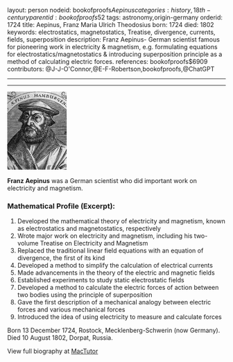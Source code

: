layout: person
nodeid: bookofproofs$Aepinus
categories: history,18th-century
parentid: bookofproofs$52
tags: astronomy,origin-germany
orderid: 1724
title: Aepinus, Franz Maria Ulrich Theodosius
born: 1724
died: 1802
keywords: electrostatics, magnetostatics, Treatise, divergence, currents, fields, superposition
description: Franz Aepinus- German scientist famous for pioneering work in electricity & magnetism, e.g. formulating equations for electrostatics/magnetostatics & introducing superposition principle as a method of calculating electric forces.
references: bookofproofs$6909
contributors: @J-J-O'Connor,@E-F-Robertson,bookofproofs,@ChatGPT

---



---

![Aepinus.jpg](https://github.com/bookofproofs/bookofproofs.github.io/blob/main/_sources/_assets/images/portraits/Aepinus.jpg?raw=true)

**Franz Aepinus** was a German scientist who did important work on electricity and magnetism.

### Mathematical Profile (Excerpt):
1. Developed the mathematical theory of electricity and magnetism, known as electrostatics and magnetostatics, respectively
2. Wrote major work on electricity and magnetism, including his two-volume Treatise on Electricity and Magnetism
3. Replaced the traditional linear field equations with an equation of divergence, the first of its kind
4. Developed a method to simplify the calculation of electrical currents
5. Made advancements in the theory of the electric and magnetic fields
6. Established experiments to study static electrostatic fields
7. Developed a method to calculate the electric forces of action between two bodies using the principle of superposition
8. Gave the first description of a mechanical analogy between electric forces and various mechanical forces
9. Introduced the idea of using electricity to measure and calculate forces

Born 13 December 1724, Rostock, Mecklenberg-Schwerin (now Germany). Died 10 August 1802, Dorpat, Russia.

View full biography at [MacTutor](https://mathshistory.st-andrews.ac.uk/Biographies/Aepinus/)
